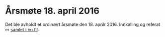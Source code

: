 # Årsmøte 18. april 2016

Det ble avholdt et ordinært årsmøte den 18. aprilr 2016. Innkalling og referat er [samlet i én fil](Innkalling_og_referat_FB2_2016-04-18.pdf).
